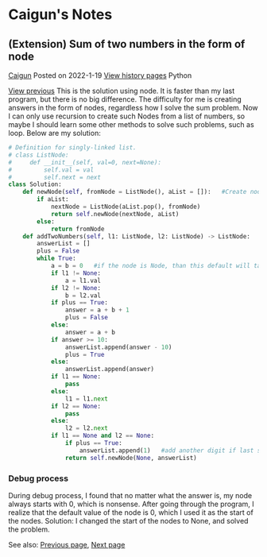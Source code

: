 # Caigun's Notes
## (Extension) Sum of two numbers in the form of node
[Caigun](/my_page.html) 
Posted on 2022-1-19 [View history pages](/content.html)
Python

[View previous](/content/t04.html)
This is the solution using node.
It is faster than my last program, but there is no big difference. The difficulty for me is creating answers in the form of nodes, regardless how I solve the sum problem. Now I can only use recursion to create such Nodes from a list of numbers, so maybe I should learn some other methods to solve such problems, such as loop.
Below are my solution:
```python
# Definition for singly-linked list.
# class ListNode:
#     def __init__(self, val=0, next=None):
#         self.val = val
#         self.next = next
class Solution:
    def newNode(self, fromNode = ListNode(), aList = []):   #Create nodes
        if aList:
            nextNode = ListNode(aList.pop(), fromNode)
            return self.newNode(nextNode, aList)
        else:
            return fromNode
    def addTwoNumbers(self, l1: ListNode, l2: ListNode) -> ListNode:
        answerList = []
        plus = False
        while True:
            a = b = 0   #if the node is Node, than this default will take place of the node.val
            if l1 != None:
                a = l1.val
            if l2 != None:
                b = l2.val
            if plus == True:
                answer = a + b + 1
                plus = False
            else:
                answer = a + b
            if answer >= 10:
                answerList.append(answer - 10)
                plus = True
            else:
                answerList.append(answer)
            if l1 == None:
                pass
            else:
                l1 = l1.next
            if l2 == None:
                pass
            else:
                l2 = l2.next
            if l1 == None and l2 == None:
                if plus == True:
                    answerList.append(1)   #add another digit if last sum is larger or equal to 10
                return self.newNode(None, answerList)
```

### Debug process
During debug process, I found that no matter what the answer is, my node always starts with 0, which is nonsense.
After going through the program, I realize that the default value of the node is 0, which I used it as the start of the nodes. Solution: I changed the start of the nodes to None, and solved the problem.

See also: [Previous page](/content/t04.html), [Next page](/content/t06.html)